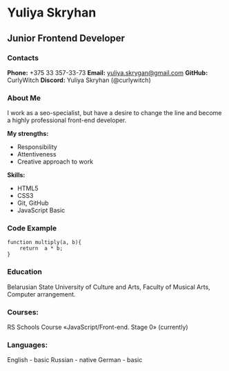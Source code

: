 # Yuliya Skryhan

## Junior Frontend Developer

### Contacts

**Phone:** +375 33 357-33-73
**Email:** yuliya.skrygan@gmail.com
**GitHub:** CurlyWitch
**Discord:** Yuliya Skryhan (@curlywitch)

### About Me

I work as a seo-specialist, but have a desire to change the line and become a highly professional front-end developer.

**My strengths:** 
* Responsibility
* Attentiveness
* Creative approach to work

**Skills:**
* HTML5
* CSS3
* Git, GitHub
* JavaScript Basic

### Code Example

```
function multiply(a, b){
    return  a * b;
}
```

### Education

Belarusian State University of Culture and Arts, Faculty of Musical Arts, Сomputer arrangement.

### Courses:

RS Schools Course «JavaScript/Front-end. Stage 0» (currently)

### Languages:

English - basic
Russian - native
German - basic